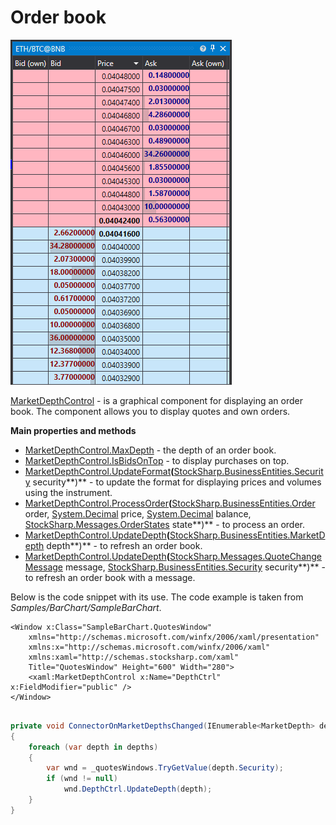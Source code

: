 # Order book

![GUI MarketDepthControl](../images/GUI_MarketDepthControl.png)

[MarketDepthControl](xref:StockSharp.Xaml.MarketDepthControl) \- is a graphical component for displaying an order book. The component allows you to display quotes and own orders. 

**Main properties and methods**

- [MarketDepthControl.MaxDepth](xref:StockSharp.Xaml.MarketDepthControl.MaxDepth) \- the depth of an order book.
- [MarketDepthControl.IsBidsOnTop](xref:StockSharp.Xaml.MarketDepthControl.IsBidsOnTop) \- to display purchases on top.
- [MarketDepthControl.UpdateFormat](xref:StockSharp.Xaml.MarketDepthControl.UpdateFormat(StockSharp.BusinessEntities.Security))**(**[StockSharp.BusinessEntities.Security](xref:StockSharp.BusinessEntities.Security) security**)** \- to update the format for displaying prices and volumes using the instrument.
- [MarketDepthControl.ProcessOrder](xref:StockSharp.Xaml.MarketDepthControl.ProcessOrder(StockSharp.BusinessEntities.Order,System.Decimal,System.Decimal,StockSharp.Messages.OrderStates))**(**[StockSharp.BusinessEntities.Order](xref:StockSharp.BusinessEntities.Order) order, [System.Decimal](xref:System.Decimal) price, [System.Decimal](xref:System.Decimal) balance, [StockSharp.Messages.OrderStates](xref:StockSharp.Messages.OrderStates) state**)** \- to process an order.
- [MarketDepthControl.UpdateDepth](xref:StockSharp.Xaml.MarketDepthControl.UpdateDepth(StockSharp.BusinessEntities.MarketDepth))**(**[StockSharp.BusinessEntities.MarketDepth](xref:StockSharp.BusinessEntities.MarketDepth) depth**)** \- to refresh an order book.
- [MarketDepthControl.UpdateDepth](xref:StockSharp.Xaml.MarketDepthControl.UpdateDepth(StockSharp.Messages.QuoteChangeMessage,StockSharp.BusinessEntities.Security))**(**[StockSharp.Messages.QuoteChangeMessage](xref:StockSharp.Messages.QuoteChangeMessage) message, [StockSharp.BusinessEntities.Security](xref:StockSharp.BusinessEntities.Security) security**)** \- to refresh an order book with a message.

Below is the code snippet with its use. The code example is taken from *Samples\/BarChart\/SampleBarChart*. 

```xaml
<Window x:Class="SampleBarChart.QuotesWindow"
    xmlns="http://schemas.microsoft.com/winfx/2006/xaml/presentation"
    xmlns:x="http://schemas.microsoft.com/winfx/2006/xaml"
    xmlns:xaml="http://schemas.stocksharp.com/xaml"
    Title="QuotesWindow" Height="600" Width="280">
	<xaml:MarketDepthControl x:Name="DepthCtrl" x:FieldModifier="public" />
</Window>
	  				
```
```cs
private void ConnectorOnMarketDepthsChanged(IEnumerable<MarketDepth> depths)
{
	foreach (var depth in depths)
	{
		var wnd = _quotesWindows.TryGetValue(depth.Security);
		if (wnd != null)
			wnd.DepthCtrl.UpdateDepth(depth);
	}
}
	  				
```
